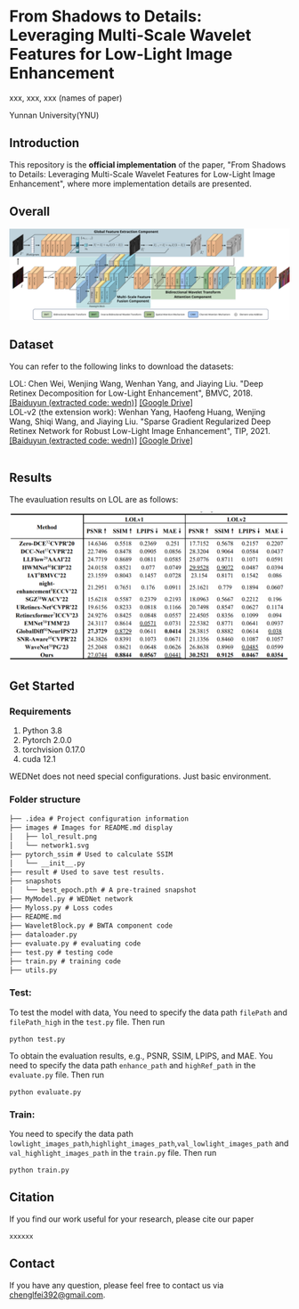 # **From Shadows to Details: Leveraging Multi-Scale Wavelet Features for Low-Light Image Enhancement**

xxx, xxx, xxx (names of paper)

Yunnan University(YNU)

## Introduction

This repository is the **official implementation** of the paper, "From Shadows to Details: Leveraging Multi-Scale Wavelet Features for Low-Light Image Enhancement", where more implementation details are presented.

## Overall

![network1](images/network1.svg)

## Dataset

You can refer to the following links to download the datasets:

LOL: Chen Wei, Wenjing Wang, Wenhan Yang, and Jiaying Liu. "Deep Retinex Decomposition for Low-Light Enhancement", BMVC, 2018. [[Baiduyun (extracted code: wedn)]](链接：https://pan.baidu.com/s/1whZBAKc1NVODqZ2bSEyYXA) [[Google Drive]](https://drive.google.com/file/d/1gh7-7nPonG7f4bBWLkPNAHTQHNV-HNZ4/view?usp=sharing) <br>
LOL-v2 (the extension work): Wenhan Yang, Haofeng Huang, Wenjing Wang, Shiqi Wang, and Jiaying Liu. "Sparse Gradient Regularized Deep Retinex Network for Robust Low-Light Image Enhancement", TIP, 2021. [[Baiduyun (extracted code: wedn)]](链接：https://pan.baidu.com/s/1pn3UffJ_bOlCpNXzehq46g) [[Google Drive]](https://drive.google.com/file/d/1fu1l6irFcSJ5XrUk-JmECQzBf_k2ScYb/view?usp=sharing) <br> <br>

## Results

The evauluation results on LOL are as follows:

![lol_result](images/lol_result.png)

## Get Started

### Requirements

1. Python 3.8
2. Pytorch 2.0.0
3. torchvision 0.17.0
4. cuda 12.1

WEDNet does not need special configurations. Just basic environment.

### Folder structure

```
├── .idea # Project configuration information
├── images # Images for README.md display
│   ├── lol_result.png
│   └── network1.svg
├── pytorch_ssim # Used to calculate SSIM
│   └── __init__.py
├── result # Used to save test results. 
├── snapshots 
│   └── best_epoch.pth # A pre-trained snapshot
├── MyModel.py # WEDNet network
├── Myloss.py # Loss codes
├── README.md
├── WaveletBlock.py # BWTA component code
├── dataloader.py
├── evaluate.py # evaluating code
├── test.py # testing code
├── train.py # training code
├── utils.py
```

### Test:

To test the model with data, You need to specify the data path `filePath` and `filePath_high` in the `test.py` file. Then run

```
python test.py
```

To obtain the evaluation results, e.g., PSNR, SSIM, LPIPS, and MAE. You need to specify the data path `enhance_path` and `highRef_path` in the `evaluate.py` file. Then run

```
python evaluate.py
```

### Train:

You need to specify the data path `lowlight_images_path`,`highlight_images_path`,`val_lowlight_images_path` and `val_highlight_images_path` in the `train.py` file. Then run

```
python train.py
```

## Citation

If you find our work useful for your research, please cite our paper

```
xxxxxx
```

## Contact

If you have any question, please feel free to contact us via chenglfei392@gmail.com.

